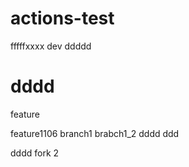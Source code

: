 # actions-test
fffffxxxx
dev
ddddd
# dddd
feature

feature1106
branch1
brabch1_2
dddd
ddd

dddd
fork 2
